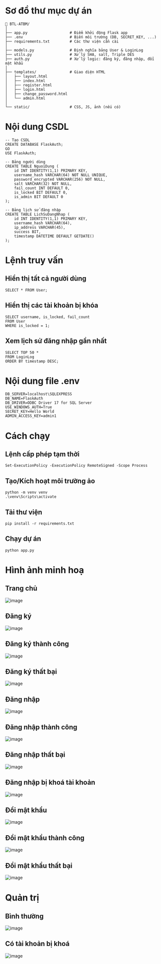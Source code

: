 # Sơ đồ thư mục dự án
```
📁 BTL-ATBM/
│
├── app.py                   # Điểm khởi động Flask app
├── .env                     # Biến môi trường (DB, SECRET_KEY, ...)
├── requirements.txt         # Các thư viện cần cài
│
├── models.py                # Định nghĩa bảng User & LoginLog
├── utils.py                 # Xử lý SHA, salt, Triple DES
├── auth.py                  # Xử lý logic: đăng ký, đăng nhập, đổi mật khẩu
│
├── templates/               # Giao diện HTML
│   ├── layout.html
│   ├── index.html
│   ├── register.html
│   ├── login.html
│   ├── change_password.html
│   └── admin.html
│
└── static/                  # CSS, JS, ảnh (nếu có)
```
# Nội dung CSDL
```
-- Tạo CSDL
CREATE DATABASE FlaskAuth;
GO
USE FlaskAuth;

-- Bảng người dùng
CREATE TABLE NguoiDung (
    id INT IDENTITY(1,1) PRIMARY KEY,
    username_hash VARCHAR(64) NOT NULL UNIQUE,
    password_encrypted VARCHAR(256) NOT NULL,
    salt VARCHAR(32) NOT NULL,
    fail_count INT DEFAULT 0,
    is_locked BIT DEFAULT 0,
    is_admin BIT DEFAULT 0
);

-- Bảng lịch sử đăng nhập
CREATE TABLE LichSuDangNhap (
    id INT IDENTITY(1,1) PRIMARY KEY,
    username_hash VARCHAR(64),
    ip_address VARCHAR(45),
    success BIT,
    timestamp DATETIME DEFAULT GETDATE()
);
```
# Lệnh truy vấn
## Hiển thị tất cả người dùng
```
SELECT * FROM User;
```
## Hiển thị các tài khoản bị khóa
```
SELECT username, is_locked, fail_count 
FROM User 
WHERE is_locked = 1;
```
## Xem lịch sử đăng nhập gần nhất
```
SELECT TOP 50 * 
FROM LoginLog 
ORDER BY timestamp DESC;
```
# Nội dung file .env
```
DB_SERVER=localhost\SQLEXPRESS
DB_NAME=FlaskAuth
DB_DRIVER=ODBC Driver 17 for SQL Server
USE_WINDOWS_AUTH=True
SECRET_KEY=Hello World
ADMIN_ACCESS_KEY=admin1
```
# Cách chạy
## Lệnh cấp phép tạm thời
```
Set-ExecutionPolicy -ExecutionPolicy RemoteSigned -Scope Process
```
## Tạo/Kích hoạt môi trường ảo
```
python -m venv venv
.\venv\Scripts\activate
```
## Tải thư viện
```
pip install -r requirements.txt
```
## Chạy dự án
```
python app.py
```
# Hình ảnh minh hoạ 
## Trang chủ 
![image](https://github.com/user-attachments/assets/ef27d84e-ad59-4e14-bf9a-7b1f13a9dd8d)

## Đăng ký
![image](https://github.com/user-attachments/assets/9b3b7b15-1078-4114-a614-255a2127e649)

## Đăng ký thành công 
![image](https://github.com/user-attachments/assets/7e9c1de7-af8d-450f-8dd7-70133931a30b)

## Đăng ký thất bại 
![image](https://github.com/user-attachments/assets/a91ef4a8-6661-4fcc-972b-dc44bdb8aa92)

## Đăng nhập
![image](https://github.com/user-attachments/assets/28ff0892-707c-444f-bb65-171a511fccbb)

## Đăng nhập thành công 
![image](https://github.com/user-attachments/assets/f30e8816-11e5-4fd1-8aee-b6a19eb64abc)

## Đăng nhập thất bại
![image](https://github.com/user-attachments/assets/8bf70224-706d-4210-a7ed-786f10032d76)

## Đăng nhập bị khoá tài khoản 
![image](https://github.com/user-attachments/assets/3ed4ffbe-3969-440d-bc28-f9dce1b7f2bb)

## Đổi mật khẩu 
![image](https://github.com/user-attachments/assets/989197c0-69a6-4233-b497-f5afa13f03f7)

## Đổi mật khẩu thành công 
![image](https://github.com/user-attachments/assets/6a138501-21ba-40c8-a81b-7ca714cad102)

## Đổi mật khẩu thất bại 
![image](https://github.com/user-attachments/assets/70ec0466-f4a1-4166-8c35-e2442eec5e36)

# Quản trị 
## Bình thường 
![image](https://github.com/user-attachments/assets/dc169fcc-85b2-4305-8192-216f05f507bd)

## Có tài khoản bị khoá 
![image](https://github.com/user-attachments/assets/3f4a825e-2400-401b-bcb2-64cebcb43a1b)












